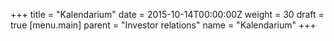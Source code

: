 +++
title = "Kalendarium"
date = 2015-10-14T00:00:00Z
weight = 30
draft = true
[menu.main]
parent = "Investor relations"
name = "Kalendarium"
+++
